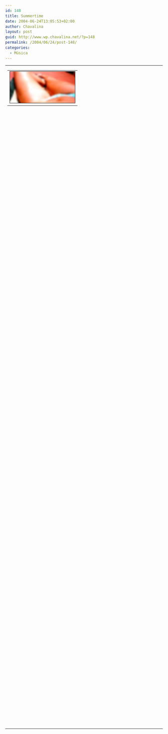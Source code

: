 ```yaml
---
id: 148
title: Summertime
date: 2004-06-24T13:05:53+02:00
author: Chavalina
layout: post
guid: http://www.wp.chavalina.net/?p=148
permalink: /2004/06/24/post-148/
categories:
  - Música
---
```

<table width="100%" border="0" cellpadding="0" cellspacing="0">
  <tr>
    <td>
      <table border="0" cellspacing="5" cellpadding="10" width="1" align="left">
        <tr>
          <td>
            <img src="/imagenes/fotos/summertime2.jpg" alt="summertime" width="208" height="100" border="1" />
          </td>
        </tr>
      </table>
      
      <p>
        "Summertime… and the living is easy…"
      </p>
      
      <p>
        El verano ya se acaba. Ya lo estoy echando de menos.
      </p>
      
      <p>
        La sangre, demasiado ocupada manteniendo la temperatura, ya no presta atención al cerebro, que se va relajando, se ablanda la voluntad y deja al cuerpo más libre, te invade la pereza, y los sentidos se disparan, estás preparado para percibir. El mejor momento para dejarse llevar, experimentar nuevas sensaciones. Vamos, échale imaginación y disfruta cuanto puedas, no digas "lo haré ma&ntilde;ana". Yo no pienso perder ni un minuto, éste es mi verano y lo voy a aprovechar.
      </p>
      
      <p>
        Creedme, todo es distinto en verano <img src="/imagenes/emoticonos/guino.gif" alt="gui&ntilde;o" width="16" height="16" />
      </p>
    </td>
  </tr>
</table>